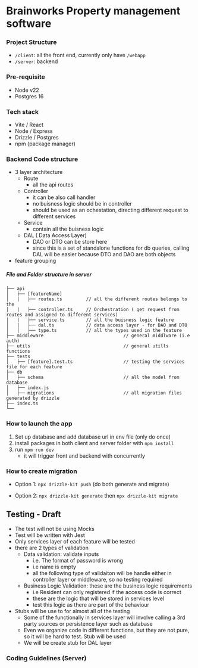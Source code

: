 # Brainworks Property management software

### Project Structure

- `/client`: all the front end, currently only have `/webapp`
- `/server`: backend

### Pre-requisite

- Node v22
- Postgres 16

### Tech stack

- Vite / React
- Node / Express
- Drizzle / Postgres
- npm (package manager)

### Backend Code structure

- 3 layer architecture
  - Route
    - all the api routes
  - Controller
    - it can be also call handler
    - no buisness logic should be in controller
    - should be used as an ochestation, directing different request to different services
  - Service
    - contain all the buisness logic
  - DAL ( Data Access Layer)
    - DAO or DTO can be store here
    - since this is a set of standalone functions for db queries, calling DAL will be easier because DTO and DAO are both objects
- feature grouping

##### File and Folder structure in server

```
├── api
│   ├── [featureName]
│   |   ├── routes.ts         // all the different routes belongs to the
│   |   ├── controller.ts     // Orchestration ( get request from routes and assigned to different services)
│   |   ├── service.ts        // all the buisness logic feature
│   |   ├── dal.ts            // data access layer - for DAO and DTO
│   │   ├── type.ts           // all the types used in the feature
├── middleware                              // general middlware (i.e auth)
├── utils                                   // general utills functions
├── tests
│   ├── [feature].test.ts                   // testing the services file for each feature
├── db
│   ├── schema                              // all the model from database
│   ├── index.js
│   ├── migrations                          // all migration files generated by drizzle
├── index.ts
└──
```

### How to launch the app

1. Set up database and add database url in env file (only do once)
2. install packages in both client and server folder with `npm install`
3. run `npm run dev`
   - it will trigger front and backend with concurrently

### How to create migration

- Option 1: `npx drizzle-kit push` (do both generate and migrate)

- Option 2: `npx drizzle-kit generate` then `npx drizzle-kit migrate`

## Testing - Draft

- The test will not be using Mocks
- Test will be written with Jest
- Only services layer of each feature will be tested
- there are 2 types of validation
  - Data validation: validate inputs
    - i.e. The format of password is wrong
    - i.e name is empty
    - all the following type of validaiton will be handle either in controller layer or middleware, so no testing required
  - Business Logic Validation: these are the business logic requirements
    - i.e Resident can only registered if the access code is correct
    - these are the logic that will be stored in services level
    - test this logic as there are part of the behaviour
- Stubs will be use to for almost all of the testing
  - Some of the functionally in services layer will involve calling a 3rd party sources or persistence layer such as database
  - Even we organize code in different functions, but they are not pure, so it will be hard to test. Stub will be used
  - We will be create stub for DAL layer

### Coding Guidelines (Server)
